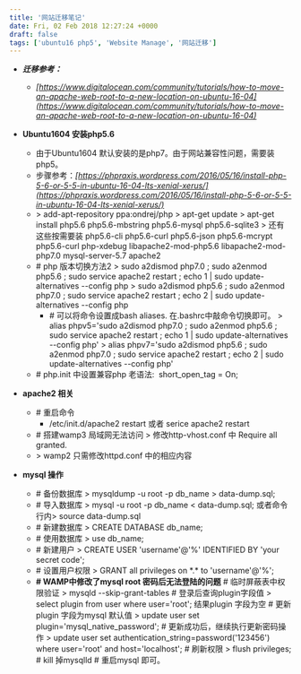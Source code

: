 ```yaml
---
title: '网站迁移笔记'
date: Fri, 02 Feb 2018 12:27:24 +0000
draft: false
tags: ['ubuntu16 php5', 'Website Manage', '网站迁移']
---
```


*   _**迁移参考：**_
    *   _[https://www.digitalocean.com/community/tutorials/how-to-move-an-apache-web-root-to-a-new-location-on-ubuntu-16-04](https://www.digitalocean.com/community/tutorials/how-to-move-an-apache-web-root-to-a-new-location-on-ubuntu-16-04)_
    
*   **Ubuntu1604 安装php5.6**
    *   由于Ubuntu1604 默认安装的是php7。由于网站兼容性问题，需要装php5。
    *   步骤参考：_[https://phpraxis.wordpress.com/2016/05/16/install-php-5-6-or-5-5-in-ubuntu-16-04-lts-xenial-xerus/](https://phpraxis.wordpress.com/2016/05/16/install-php-5-6-or-5-5-in-ubuntu-16-04-lts-xenial-xerus/)_
    *   \> add-apt-repository ppa:ondrej/php > apt-get update > apt-get install php5.6 php5.6-mbstring php5.6-mysql php5.6-sqlite3 > 还有这些按需要装 php5.6-cli php5.6-curl php5.6-json php5.6-mcrypt php5.6-curl php-xdebug libapache2-mod-php5.6 libapache2-mod-php7.0 mysql-server-5.7 apache2
    *   \# php 版本切换方法2 > sudo a2dismod php7.0 ; sudo a2enmod php5.6 ; sudo service apache2 restart ; echo 1 | sudo update-alternatives --config php > sudo a2dismod php5.6 ; sudo a2enmod php7.0 ; sudo service apache2 restart ; echo 2 | sudo update-alternatives --config php
        *   \# 可以将命令设置成bash aliases. 在.bashrc中敲命令切换即可。 > alias phpv5='sudo a2dismod php7.0 ; sudo a2enmod php5.6 ; sudo service apache2 restart ; echo 1 | sudo update-alternatives --config php' > alias phpv7='sudo a2dismod php5.6 ; sudo a2enmod php7.0 ; sudo service apache2 restart ; echo 2 | sudo update-alternatives --config php'
    *   \# php.init 中设置兼容php 老语法:  short\_open\_tag = On;
*   **apache2 相关**
    *   \# 重启命令
        *   /etc/init.d/apache2 restart 或者 serice apache2 restart
    *   \# 搭建wamp3 局域网无法访问 > 修改http-vhost.conf 中 Require all granted.
    *   \> wamp2 只需修改httpd.conf 中的相应内容
*   **mysql 操作**
    *   \# 备份数据库 > mysqldump -u root -p db\_name > data-dump.sql;
    *   \# 导入数据库 > mysql -u root -p db\_name < data-dump.sql; 或者命令行内> source data-dump.sql
    *   \# 新建数据库 > CREATE DATABASE db\_name;
    *   \# 使用数据库 > use db\_name;
    *   \# 新建用户 > CREATE USER 'username'@'%' IDENTIFIED BY 'your secret code';
    *   \# 设置用户权限 > GRANT all privileges on \*.\* to 'username'@'%';
    *   **\# WAMP中修改了mysql root 密码后无法登陆的问题** # 临时屏蔽表中权限验证 > mysqld --skip-grant-tables # 登录后查询plugin字段值 > select plugin from user where user='root'; 结果plugin 字段为空 # 更新plugin 字段为mysql 默认值 > update user set plugin='mysql\_native\_password'; # 更新成功后，继续执行更新密码操作 > update user set authentication\_string=password('123456') where user='root' and host='localhost'; # 刷新权限 > flush privileges; # kill 掉mysqlld # 重启mysql 即可。
